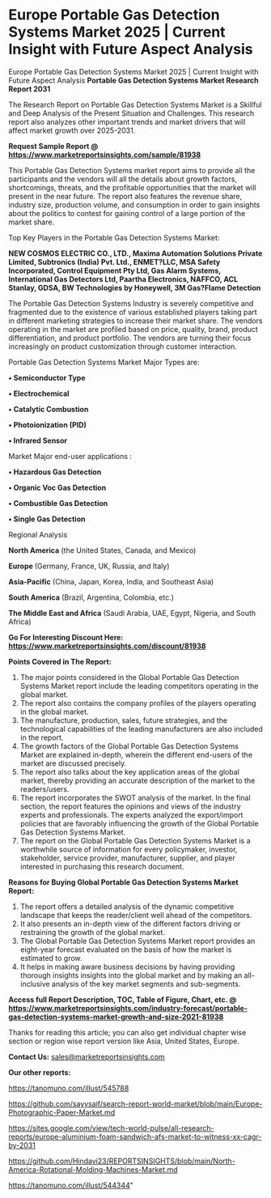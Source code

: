 # Europe Portable Gas Detection Systems Market 2025 | Current Insight with Future Aspect Analysis
Europe Portable Gas Detection Systems Market 2025 | Current Insight with Future Aspect Analysis
<strong>Portable Gas Detection Systems Market Research Report 2031</strong>

The Research Report on Portable Gas Detection Systems Market is a Skillful and Deep Analysis of the Present Situation and Challenges. This research report also analyzes other important trends and market drivers that will affect market growth over 2025-2031.

<strong>Request Sample Report @ <a href=https://www.marketreportsinsights.com/sample/81938>https://www.marketreportsinsights.com/sample/81938</a></strong>

This Portable Gas Detection Systems market report aims to provide all the participants and the vendors will all the details about growth factors, shortcomings, threats, and the profitable opportunities that the market will present in the near future. The report also features the revenue share, industry size, production volume, and consumption in order to gain insights about the politics to contest for gaining control of a large portion of the market share.

Top Key Players in the Portable Gas Detection Systems Market:

<strong>NEW COSMOS ELECTRIC CO., LTD., Maxima Automation Solutions Private Limited, Subtronics (India) Pvt. Ltd., ENMET?LLC, MSA Safety Incorporated, Control Equipment Pty Ltd, Gas Alarm Systems, International Gas Detectors Ltd, Paartha Electronics, NAFFCO, ACL Stanlay, GDSA, BW Technologies by Honeywell, 3M Gas?Flame Detection</strong>

The Portable Gas Detection Systems Industry is severely competitive and fragmented due to the existence of various established players taking part in different marketing strategies to increase their market share. The vendors operating in the market are profiled based on price, quality, brand, product differentiation, and product portfolio. The vendors are turning their focus increasingly on product customization through customer interaction.

Portable Gas Detection Systems Market Major Types are:

<strong>• Semiconductor Type

• Electrochemical

• Catalytic Combustion

• Photoionization (PID)

• Infrared Sensor</strong>

Market Major end-user applications :

<strong>• Hazardous Gas Detection

• Organic Voc Gas Detection

• Combustible Gas Detection

• Single Gas Detection</strong>

Regional Analysis

</u><strong><b>North America</b></strong> (the United States, Canada, and Mexico)

<strong><b>Europe </b></strong>(Germany, France, UK, Russia, and Italy)

<strong><b>Asia-Pacific</b></strong> (China, Japan, Korea, India, and Southeast Asia)

<strong><b>South America</b></strong> (Brazil, Argentina, Colombia, etc.)

<strong><b>The Middle East and Africa</b></strong> (Saudi Arabia, UAE, Egypt, Nigeria, and South Africa)

<strong>Go For Interesting Discount Here: <a href=https://www.marketreportsinsights.com/discount/81938>https://www.marketreportsinsights.com/discount/81938</a></strong>

<strong>Points Covered in The Report:</strong>
<ol>
  <li>The major points considered in the Global Portable Gas Detection Systems Market report include the leading competitors operating in the global market.</li>
  <li>The report also contains the company profiles of the players operating in the global market.</li>
  <li>The manufacture, production, sales, future strategies, and the technological capabilities of the leading manufacturers are also included in the report.</li>
  <li>The growth factors of the Global Portable Gas Detection Systems Market are explained in-depth, wherein the different end-users of the market are discussed precisely.</li>
  <li>The report also talks about the key application areas of the global market, thereby providing an accurate description of the market to the readers/users.</li>
  <li>The report incorporates the SWOT analysis of the market. In the final section, the report features the opinions and views of the industry experts and professionals. The experts analyzed the export/import policies that are favorably influencing the growth of the Global Portable Gas Detection Systems Market.</li>
  <li>The report on the Global Portable Gas Detection Systems Market is a worthwhile source of information for every policymaker, investor, stakeholder, service provider, manufacturer, supplier, and player interested in purchasing this research document.</li>
</ol>
<strong>Reasons for Buying Global Portable Gas Detection Systems Market Report:</strong>

<ol>
  <li>The report offers a detailed analysis of the dynamic competitive landscape that keeps the reader/client well ahead of the competitors.</li>
  <li>It also presents an in-depth view of the different factors driving or restraining the growth of the global market.</li>
  <li>The Global Portable Gas Detection Systems Market report provides an eight-year forecast evaluated on the basis of how the market is estimated to grow.</li>
  <li>It helps in making aware business decisions by having providing thorough insights insights into the global market and by making an all-inclusive analysis of the key market segments and sub-segments.</li>
</ol>
<strong>Access full Report Description, TOC, Table of Figure, Chart, etc. @ <a href=https://www.marketreportsinsights.com/industry-forecast/portable-gas-detection-systems-market-growth-and-size-2021-81938>https://www.marketreportsinsights.com/industry-forecast/portable-gas-detection-systems-market-growth-and-size-2021-81938</a></strong>


Thanks for reading this article; you can also get individual chapter wise section or region wise report version like Asia, United States, Europe.

<strong>Contact Us:</strong>
sales@marketreportsinsights.com

<strong>Our other reports:</strong>

<a href=https://tanomuno.com/illust/545788>https://tanomuno.com/illust/545788</a>

<a href=https://github.com/sayysaif/search-report-world-market/blob/main/Europe-Photographic-Paper-Market.md>https://github.com/sayysaif/search-report-world-market/blob/main/Europe-Photographic-Paper-Market.md</a>

<a href=https://sites.google.com/view/tech-world-pulse/all-research-reports/europe-aluminium-foam-sandwich-afs-market-to-witness-xx-cagr-by-2031>https://sites.google.com/view/tech-world-pulse/all-research-reports/europe-aluminium-foam-sandwich-afs-market-to-witness-xx-cagr-by-2031</a>

<a href=https://github.com/Hindavi23/REPORTSINSIGHTS/blob/main/North-America-Rotational-Molding-Machines-Market.md>https://github.com/Hindavi23/REPORTSINSIGHTS/blob/main/North-America-Rotational-Molding-Machines-Market.md</a>

<a href=https://tanomuno.com/illust/544344>https://tanomuno.com/illust/544344</a>"
